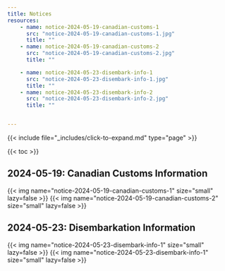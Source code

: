 ```yaml
---
title: Notices
resources:
    - name: notice-2024-05-19-canadian-customs-1
      src: "notice-2024-05-19-canadian-customs-1.jpg"
      title: ""
    - name: notice-2024-05-19-canadian-customs-2
      src: "notice-2024-05-19-canadian-customs-2.jpg"
      title: ""

    - name: notice-2024-05-23-disembark-info-1
      src: "notice-2024-05-23-disembark-info-1.jpg"
      title: ""
    - name: notice-2024-05-23-disembark-info-2
      src: "notice-2024-05-23-disembark-info-2.jpg"
      title: ""


---
```


{{< include file="_includes/click-to-expand.md" type="page" >}}

{{< toc >}}

## 2024-05-19: Canadian Customs Information

{{< img name="notice-2024-05-19-canadian-customs-1" size="small" lazy=false >}}
{{< img name="notice-2024-05-19-canadian-customs-2" size="small" lazy=false >}}

## 2024-05-23: Disembarkation Information

{{< img name="notice-2024-05-23-disembark-info-1" size="small" lazy=false >}}
{{< img name="notice-2024-05-23-disembark-info-1" size="small" lazy=false >}}
